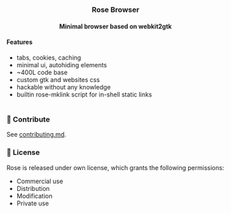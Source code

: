 <h3 align=center> Rose Browser</h1>
<h4 align=center>Minimal browser based on webkit2gtk</h4>

#### Features
  - tabs, cookies, caching
  - minimal ui, autohiding elements
  - ~400L code base
  - custom gtk and websites css
  - hackable without any knowledge
  - builtin rose-mklink script for in-shell static links

#
### 👐 Contribute
See [contributing.md](https://github.com/mini-rose/rose/.github/contributing.md).

### 📜 License
Rose is released under own license, which grants the following permissions:
-   Commercial use
-   Distribution
-   Modification
-   Private use
